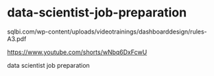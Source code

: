 # data-scientist-job-preparation

sqlbi.com/wp-content/uploads/videotrainings/dashboarddesign/rules-A3.pdf

https://www.youtube.com/shorts/wNbq6DxFcwU

data scientist job preparation
